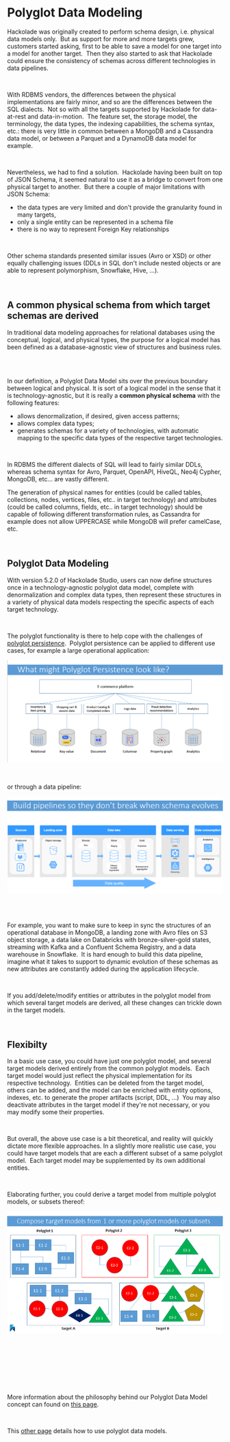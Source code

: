 # Polyglot Data Modeling

Hackolade was originally created to perform schema design, i.e. physical data models only.&nbsp; But as support for more and more targets grew, customers started asking, first to be able to save a model for one target into a model for another target.&nbsp; Then they also started to ask that Hackolade could ensure the consistency of schemas across different technologies in data pipelines.

&nbsp;

With RDBMS vendors, the differences between the physical implementations are fairly minor, and so are the differences between the SQL dialects.&nbsp; Not so with all the targets supported by Hackolade for data-at-rest and data-in-motion.&nbsp; The feature set, the storage model, the terminology, the data types, the indexing capabilities, the schema syntax, etc.: there is very little in common between a MongoDB and a Cassandra data model, or between a Parquet and a DynamoDB data model for example.

&nbsp;

Nevertheless, we had to find a solution.&nbsp; Hackolade having been built on top of JSON Schema, it seemed natural to use it as a bridge to convert from one physical target to another.&nbsp; But there a couple of major limitations with JSON Schema:&nbsp;

* the data types are very limited and don't provide the granularity found in many targets,&nbsp;
* only a single entity can be represented in a schema file
* there is no way to represent Foreign Key relationships

&nbsp;

Other schema standards presented similar issues (Avro or XSD) or other equally challenging issues (DDLs in SQL don't include nested objects or are able to represent polymorphism, Snowflake, Hive, ...). &nbsp;

&nbsp;

## A common physical schema from which target schemas are derived

In traditional data modeling approaches for relational databases using the conceptual, logical, and physical types, the purpose for a logical model has been defined as a database-agnostic view of structures and business rules. &nbsp;

&nbsp;

In our definition, a Polyglot Data Model sits over the previous boundary between logical and physical. It is sort of a logical model in the sense that it is technology-agnostic, but it is really a **common physical schema** with the following features:

* allows denormalization, if desired, given access patterns;
* allows complex data types;
* generates schemas for a variety of technologies, with automatic mapping to the specific data types of the respective target technologies.

&nbsp;

In RDBMS the different dialects of SQL will lead to fairly similar DDLs, whereas schema syntax for Avro, Parquet, OpenAPI, HiveQL, Neo4j Cypher, MongoDB, etc... are vastly different.

The generation of physical names for entities (could be called tables, collections, nodes, vertices, files, etc.. in target technology) and attributes (could be called columns, fields, etc.. in target technology) should be capable of following different transformation rules, as Cassandra for example does not allow UPPERCASE while MongoDB will prefer camelCase, etc.

&nbsp;

## Polyglot Data Modeling

With version 5.2.0 of Hackolade Studio, users can now define structures once in a technology-agnostic polyglot data model, complete with denormalization and complex data types, then represent these structures in a variety of physical data models respecting the specific aspects of each target technology.

&nbsp;

The polyglot functionality is there to help cope with the challenges of [polyglot persistence](<https://en.wikipedia.org/wiki/Polyglot\_persistence> "target=\"\_blank\"").&nbsp; Polyglot persistence can be applied to different use cases, for example a large operational application:

![Polyglot persistence - e-commerce](<lib/Polyglot%20persistence%20-%20e-commerce.png>)

&nbsp;

or through a data pipeline:

![Polyglot persistence - data pipeline](<lib/Polyglot%20persistence%20-%20data%20pipeline.png>)&nbsp;

&nbsp;

For example, you want to make sure to keep in sync the structures of an operational database in MongoDB, a landing zone with Avro files on S3 object storage, a data lake on Databricks with bronze-silver-gold states, streaming with Kafka and a Confluent Schema Registry, and a data warehouse in Snowflake.&nbsp; It is hard enough to build this data pipeline, imagine what it takes to support to dynamic evolution of these schemas as new attributes are constantly added during the application lifecycle. &nbsp;

&nbsp;

If you add/delete/modify entities or attributes in the polyglot model from which several target models are derived, all these changes can trickle down in the target models.

&nbsp;

## Flexibilty

In a basic use case, you could have just one polyglot model, and several target models derived entirely from the common polyglot models.&nbsp; Each target model would just reflect the physical implementation for its respective technology.&nbsp; Entities can be deleted from the target model, others can be added, and the model can be enriched with entity options, indexes, etc. to generate the proper artifacts (script, DDL, ...)&nbsp; You may also deactivate attributes in the target model if they're not necessary, or you may modify some their properties.

&nbsp;

But overall, the above use case is a bit theoretical, and reality will quickly dictate more flexible approaches. In a slightly more realistic use case, you could have target models that are each a different subset of a same polyglot model.&nbsp; Each target model may be supplemented by its own additional entities.

&nbsp;

Elaborating further, you could derive a target model from multiple polyglot models, or subsets thereof:

![Polyglot multiple subsets](<lib/Polyglot%20multiple%20subsets.png>)

&nbsp;

&nbsp;

&nbsp;

&nbsp;

More information about the philosophy behind our Polyglot Data Model concept can found on [this page](<https://hackolade.com/polyglot-data-modeling.html> "target=\"\_blank\"").

&nbsp;

This [other page](<PolyglotDataModel.md>) details how to use polyglot data models.

